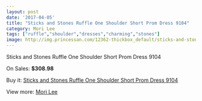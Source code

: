 ```yaml
---
layout: post
date: '2017-04-05'
title: "Sticks and Stones Ruffle One Shoulder Short Prom Dress 9104"
category: Mori Lee
tags: ["ruffle","shoulder","dresses","charming","stones"]
image: http://img.princessan.com/12362-thickbox_default/sticks-and-stones-ruffle-one-shoulder-short-prom-dress-9104.jpg
---
```

Sticks and Stones Ruffle One Shoulder Short Prom Dress 9104

On Sales: **$308.98**
<a href="https://www.princessan.com/en/mori-lee/5855-sticks-and-stones-ruffle-one-shoulder-short-prom-dress-9104.html"><amp-img layout="responsive" width="600" height="600" src="//img.princessan.com/12362-thickbox_default/sticks-and-stones-ruffle-one-shoulder-short-prom-dress-9104.jpg" alt="Sticks and Stones Ruffle One Shoulder Short Prom Dress 9104 0" /></a>
<a href="https://www.princessan.com/en/mori-lee/5855-sticks-and-stones-ruffle-one-shoulder-short-prom-dress-9104.html"><amp-img layout="responsive" width="600" height="600" src="//img.princessan.com/12363-thickbox_default/sticks-and-stones-ruffle-one-shoulder-short-prom-dress-9104.jpg" alt="Sticks and Stones Ruffle One Shoulder Short Prom Dress 9104 1" /></a>

Buy it: [Sticks and Stones Ruffle One Shoulder Short Prom Dress 9104](https://www.princessan.com/en/mori-lee/5855-sticks-and-stones-ruffle-one-shoulder-short-prom-dress-9104.html "Sticks and Stones Ruffle One Shoulder Short Prom Dress 9104")

View more: [Mori Lee](https://www.princessan.com/en/46-mori-lee "Mori Lee")